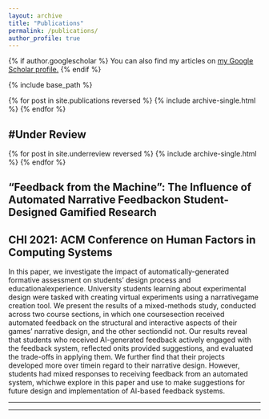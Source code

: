 ```yaml
---
layout: archive
title: "Publications"
permalink: /publications/
author_profile: true
---
```


{% if author.googlescholar %}
  You can also find my articles on <u><a href="{{author.googlescholar}}">my Google Scholar profile</a>.</u>
{% endif %}

{% include base_path %}

{% for post in site.publications reversed %}
  {% include archive-single.html %}
{% endfor %}

#Under Review
------ 

{% for post in site.underreview reversed %}
  {% include archive-single.html %}
{% endfor %}

“Feedback from the Machine”: The Influence of Automated Narrative Feedbackon Student-Designed Gamified Research
---

CHI 2021: ACM Conference on Human Factors in Computing Systems
---

In this paper, we investigate the impact of automatically-generated formative assessment on students’ design process and educationalexperience. University students learning about experimental design were tasked with creating virtual experiments using a narrativegame creation tool. We present the results of a mixed-methods study, conducted across two course sections, in which one coursesection received automated feedback on the structural and interactive aspects of their games’ narrative design, and the other sectiondid not. Our results reveal that students who received AI-generated feedback actively engaged with the feedback system, reflected onits provided suggestions, and evaluated the trade-offs in applying them. We further find that their projects developed more over timein regard to their narrative design. However, students had mixed responses to receiving feedback from an automated system, whichwe explore in this paper and use to make suggestions for future design and implementation of AI-based feedback systems.

---
---
